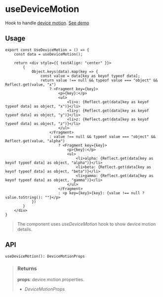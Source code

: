 # useDeviceMotion
Hook to handle [device motion](https://developer.mozilla.org/en-US/docs/Web/API/Window/devicemotion_event). [See demo](https://ndriadev.github.io/react-tools/#/hooks/api-dom/useDeviceMotion)

## Usage

```tsx
export const UseDeviceMotion = () => {
	const data = useDeviceMotion();

	return <div style={{ textAlign: "center" }}>
		{
			Object.keys(data).map(key => {
				const value = data[key as keyof typeof data];
				return value !== null && typeof value === "object" && Reflect.get(value, "x")
					? <Fragment key={key}>
						<p>{key}:</p>
						<ul>
							<li>x: {Reflect.get(data[key as keyof typeof data] as object, "x")}</li>
							<li>y: {Reflect.get(data[key as keyof typeof data] as object, "y")}</li>
							<li>z: {Reflect.get(data[key as keyof typeof data] as object, "z")}</li>
						</ul>
					</Fragment>
					: value !== null && typeof value === "object" && Reflect.get(value, "alpha")
						? <Fragment key={key}>
							<p>{key}:</p>
							<ul>
								<li>alpha: {Reflect.get(data[key as keyof typeof data] as object, "alpha")}</li>
								<li>beta: {Reflect.get(data[key as keyof typeof data] as object, "beta")}</li>
								<li>gamma: {Reflect.get(data[key as keyof typeof data] as object, "gamma")}</li>
							</ul>
						</Fragment>
						: <p key={key}>{key}: {value !== null ? value.toString(): ""}</p>
			})
		}
	</div>
}
```

> The component uses _useDeviceMotion_ hook to show device motion details.


## API

```tsx
useDeviceMotion(): DeviceMotionProps
```



> ### Returns
>
> __props__: device motion properties.
> - _DeviceMotionProps_  
>